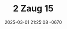---
layout: movie-video-data
date: 2025-03-01 21:25:08 -0670
categories: movie

# Site Attributes
title: "2 Zaug 15"
permalink: "/movie/2_Zaug_15"

# Movie Attributes
synopsis: ""
producer: "Chong Chang"
director: "Chong Chang"
writer: ""
video_link: ""
genre: "Action Romance"
year: "2010"
release_type: "DVD"
storage: "Center for Hmong Studies"
thumbnail: "/assets/images/movie_thumbnails/2 Zaug 15.jpeg"
publishing_company: "Hmong Oversea Movie Entertainment"

# Sequels + Parts
base_movie: ""
total_parts: 
sequel: ""

# Movie Cast
cast:
- name: "Tsab Lauj"
- name: "Ntxhi Xyooj"
- name: "Tsab Ham"
- name: " Ntxawm Lauj"
---